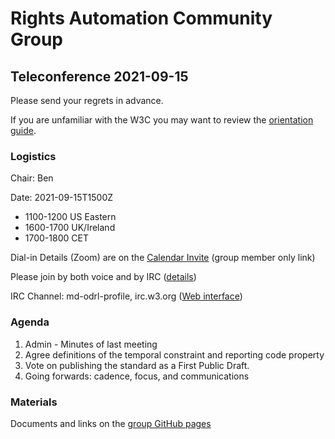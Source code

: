 # Rights Automation Community Group

## Teleconference 2021-09-15

Please send your regrets in advance.

If you are unfamiliar with the W3C you may want to review the [orientation guide](https://w3c.github.io/market-data-odrl-profile/orientation.html).

### Logistics

Chair: Ben


Date: 2021-09-15T1500Z
*  1100-1200 US Eastern
*  1600-1700 UK/Ireland
*  1700-1800 CET

Dial-in Details (Zoom) are on the [Calendar Invite](http://www.w3.org/2020/04/md-odrl-profile.ics) (group member only link)

Please join by both voice and by IRC ([details](https://w3c.github.io/market-data-odrl-profile/orientation.html#irc))

IRC Channel: md-odrl-profile, irc.w3.org ([Web interface](http://irc.w3.org))


### Agenda

1. Admin - Minutes of last meeting
2. Agree definitions of the temporal constraint and reporting code property
3. Vote on publishing the standard as a First Public Draft.
4. Going forwards: cadence, focus, and communications


### Materials

Documents and links on the [group GitHub pages](https://w3c.github.io/market-data-odrl-profile)
